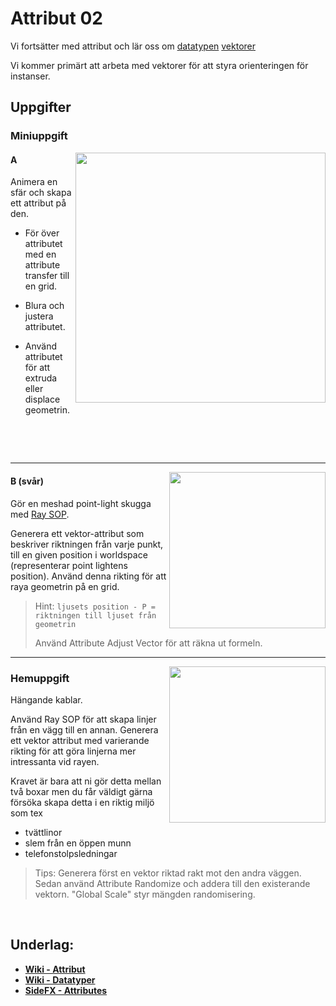 # Attribut 02

Vi fortsätter med attribut och lär oss om [datatypen](https://github.com/Studio-Konkret/Technical-Direction/wiki/Attribut#datatyper)  [vektorer](https://github.com/Studio-Konkret/Technical-Direction/wiki/Datatyper#vector---vektor)

Vi kommer primärt att arbeta med vektorer för att styra orienteringen för instanser. 

## Uppgifter


### Miniuppgift

<img src="https://github.com/user-attachments/assets/767dbbe2-efa7-45d0-8fb8-ac44cbb0e49d" align="right" width="400">

#### A

Animera en sfär och skapa ett attribut på den. 

- För över attributet med en attribute transfer till en grid.

- Blura och justera attributet.

- Använd attributet för att extruda eller displace geometrin.

  
&nbsp;

&nbsp;

___

<img src="https://github.com/user-attachments/assets/1749496c-73e8-4184-8913-869294a383c2" align="right" width="250">

#### B (svår)

Gör en meshad point-light skugga med [Ray SOP](https://www.sidefx.com/docs/houdini/nodes/sop/ray.html).

Generera ett vektor-attribut som beskriver riktningen från varje punkt, till en given position i worldspace (representerar point lightens position). Använd denna rikting för att raya geometrin på en grid.

> Hint: `ljusets position - P = riktningen till ljuset från geometrin`
>
> Använd Attribute Adjust Vector för att räkna ut formeln.

___

<img src="https://github.com/user-attachments/assets/8f465e4d-6313-4040-b30e-1db531551bd6" align="right" width="250">

### Hemuppgift

Hängande kablar.

Använd Ray SOP för att skapa linjer från en vägg till en annan. Generera ett vektor attribut med varierande rikting för att göra linjerna mer intressanta vid rayen.

Kravet är bara att ni gör detta mellan två boxar men du får väldigt gärna försöka skapa detta i en riktig miljö som tex 
- tvättlinor
- slem från en öppen munn
- telefonstolpsledningar

> Tips:
> Generera först en vektor riktad rakt mot den andra väggen. Sedan använd Attribute Randomize och addera till den existerande vektorn. "Global Scale" styr mängden randomisering.

&nbsp;

## Underlag:
- [**Wiki - Attribut**](https://github.com/Studio-Konkret/Technical-Direction/wiki/Attribut)
- [**Wiki - Datatyper**](https://github.com/Studio-Konkret/Technical-Direction/wiki/Datatyper)
- [**SideFX - Attributes**](https://www.sidefx.com/docs/houdini/model/attributes.html#attributes)
